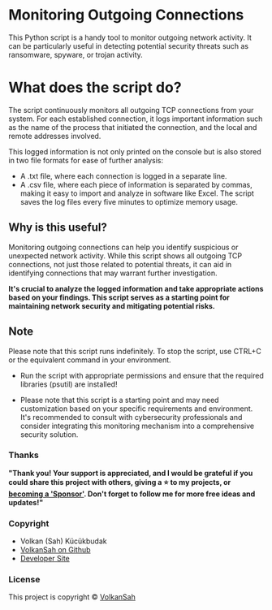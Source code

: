 # Monitoring Outgoing Connections
This Python script is a handy tool to monitor outgoing network activity. It can be particularly useful in detecting potential security threats such as ransomware, spyware, or trojan activity.

# What does the script do?
The script continuously monitors all outgoing TCP connections from your system. For each established connection, it logs important information such as the name of the process that initiated the connection, and the local and remote addresses involved.

This logged information is not only printed on the console but is also stored in two file formats for ease of further analysis:

- A .txt file, where each connection is logged in a separate line.
- A .csv file, where each piece of information is separated by commas, making it easy to import and analyze in software like Excel.
The script saves the log files every five minutes to optimize memory usage.

## Why is this useful?
Monitoring outgoing connections can help you identify suspicious or unexpected network activity. While this script shows all outgoing TCP connections, not just those related to potential threats, it can aid in identifying connections that may warrant further investigation.

**It's crucial to analyze the logged information and take appropriate actions based on your findings. This script serves as a starting point for maintaining network security and mitigating potential risks.**

## Note
Please note that this script runs indefinitely. To stop the script, use CTRL+C or the equivalent command in your environment.

- Run the script with appropriate permissions and ensure that the required libraries (psutil) are installed!

- Please note that this script is a starting point and may need customization based on your specific requirements and environment. It's recommended to consult with cybersecurity professionals and consider integrating this monitoring mechanism into a comprehensive security solution.

### Thanks
**"Thank you! Your support is appreciated, and I would be grateful if you could share this project with others,  giving a :star: to my projects, or  
[becoming a 'Sponsor'](https://github.com/sponsors/volkansah). Don't forget to follow me for more free ideas and updates!"**

### Copyright
- Volkan (Sah) Kücükbudak
- [VolkanSah on Github](https://github.com/volkansah)
- [Developer Site](https://volkansah.github.io)

### License
This project is copyright © [VolkanSah](https://github.com/volkansah) 
